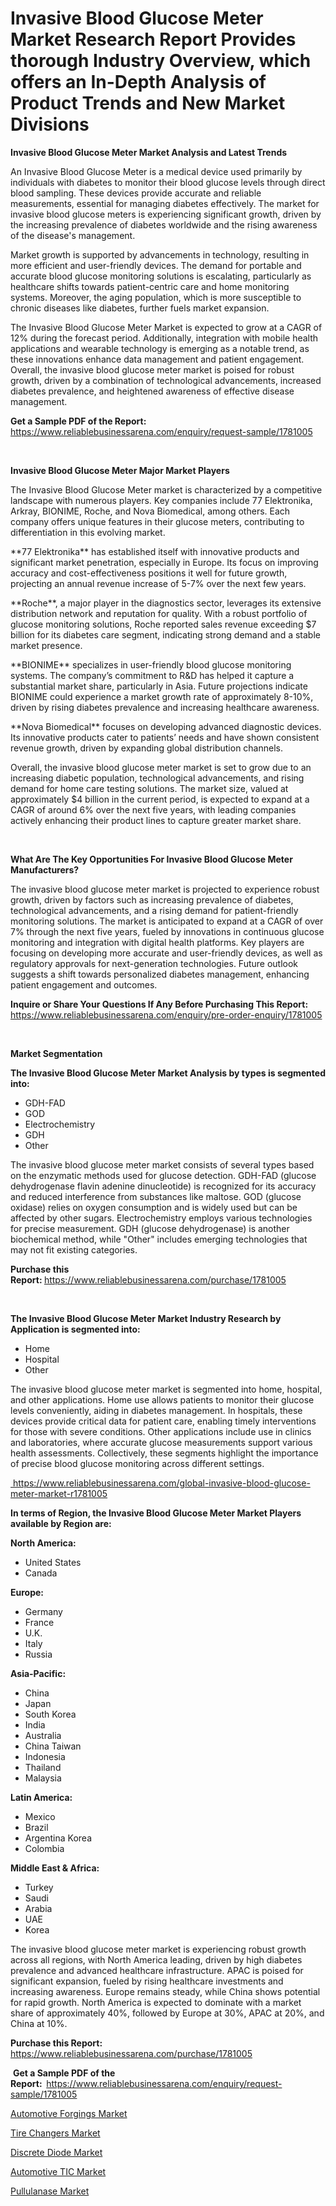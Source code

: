 <p><h1>Invasive Blood Glucose Meter Market Research Report Provides thorough Industry Overview, which offers an In-Depth Analysis of Product Trends and New Market Divisions</h1></p><p><strong>Invasive Blood Glucose Meter Market Analysis and Latest Trends</strong></p>
<p><p>An Invasive Blood Glucose Meter is a medical device used primarily by individuals with diabetes to monitor their blood glucose levels through direct blood sampling. These devices provide accurate and reliable measurements, essential for managing diabetes effectively. The market for invasive blood glucose meters is experiencing significant growth, driven by the increasing prevalence of diabetes worldwide and the rising awareness of the disease's management.</p><p>Market growth is supported by advancements in technology, resulting in more efficient and user-friendly devices. The demand for portable and accurate blood glucose monitoring solutions is escalating, particularly as healthcare shifts towards patient-centric care and home monitoring systems. Moreover, the aging population, which is more susceptible to chronic diseases like diabetes, further fuels market expansion. </p><p>The Invasive Blood Glucose Meter Market is expected to grow at a CAGR of 12% during the forecast period. Additionally, integration with mobile health applications and wearable technology is emerging as a notable trend, as these innovations enhance data management and patient engagement. Overall, the invasive blood glucose meter market is poised for robust growth, driven by a combination of technological advancements, increased diabetes prevalence, and heightened awareness of effective disease management.</p></p>
<p><strong>Get a Sample PDF of the Report:&nbsp;</strong> <a href="https://www.reliablebusinessarena.com/enquiry/request-sample/1781005?utm_campaign=1464&utm_medium=2&utm_source=Github&utm_content=ia&utm_term=08102024&utm_id=invasive-blood-glucose-meter">https://www.reliablebusinessarena.com/enquiry/request-sample/1781005</a></p>
<p>&nbsp;</p>
<p><strong>Invasive Blood Glucose Meter Major Market Players</strong></p>
<p><p>The Invasive Blood Glucose Meter market is characterized by a competitive landscape with numerous players. Key companies include 77 Elektronika, Arkray, BIONIME, Roche, and Nova Biomedical, among others. Each company offers unique features in their glucose meters, contributing to differentiation in this evolving market.</p><p>**77 Elektronika** has established itself with innovative products and significant market penetration, especially in Europe. Its focus on improving accuracy and cost-effectiveness positions it well for future growth, projecting an annual revenue increase of 5-7% over the next few years.</p><p>**Roche**, a major player in the diagnostics sector, leverages its extensive distribution network and reputation for quality. With a robust portfolio of glucose monitoring solutions, Roche reported sales revenue exceeding $7 billion for its diabetes care segment, indicating strong demand and a stable market presence.</p><p>**BIONIME** specializes in user-friendly blood glucose monitoring systems. The company’s commitment to R&D has helped it capture a substantial market share, particularly in Asia. Future projections indicate BIONIME could experience a market growth rate of approximately 8-10%, driven by rising diabetes prevalence and increasing healthcare awareness.</p><p>**Nova Biomedical** focuses on developing advanced diagnostic devices. Its innovative products cater to patients’ needs and have shown consistent revenue growth, driven by expanding global distribution channels.</p><p>Overall, the invasive blood glucose meter market is set to grow due to an increasing diabetic population, technological advancements, and rising demand for home care testing solutions. The market size, valued at approximately $4 billion in the current period, is expected to expand at a CAGR of around 6% over the next five years, with leading companies actively enhancing their product lines to capture greater market share.</p></p>
<p>&nbsp;</p>
<p><strong>What Are The Key Opportunities For Invasive Blood Glucose Meter Manufacturers?</strong></p>
<p><p>The invasive blood glucose meter market is projected to experience robust growth, driven by factors such as increasing prevalence of diabetes, technological advancements, and a rising demand for patient-friendly monitoring solutions. The market is anticipated to expand at a CAGR of over 7% through the next five years, fueled by innovations in continuous glucose monitoring and integration with digital health platforms. Key players are focusing on developing more accurate and user-friendly devices, as well as regulatory approvals for next-generation technologies. Future outlook suggests a shift towards personalized diabetes management, enhancing patient engagement and outcomes.</p></p>
<p><strong>Inquire or Share Your Questions If Any Before Purchasing This Report:</strong> <a href="https://www.reliablebusinessarena.com/enquiry/pre-order-enquiry/1781005?utm_campaign=1464&utm_medium=2&utm_source=Github&utm_content=ia&utm_term=08102024&utm_id=invasive-blood-glucose-meter">https://www.reliablebusinessarena.com/enquiry/pre-order-enquiry/1781005</a></p>
<p>&nbsp;</p>
<p><strong>Market Segmentation</strong></p>
<p><strong>The Invasive Blood Glucose Meter Market Analysis by types is segmented into:</strong></p>
<p><ul><li>GDH-FAD</li><li>GOD</li><li>Electrochemistry</li><li>GDH</li><li>Other</li></ul></p>
<p><p>The invasive blood glucose meter market consists of several types based on the enzymatic methods used for glucose detection. GDH-FAD (glucose dehydrogenase flavin adenine dinucleotide) is recognized for its accuracy and reduced interference from substances like maltose. GOD (glucose oxidase) relies on oxygen consumption and is widely used but can be affected by other sugars. Electrochemistry employs various technologies for precise measurement. GDH (glucose dehydrogenase) is another biochemical method, while "Other" includes emerging technologies that may not fit existing categories.</p></p>
<p><strong>Purchase this Report:&nbsp;</strong><a href="https://www.reliablebusinessarena.com/purchase/1781005?utm_campaign=1464&utm_medium=2&utm_source=Github&utm_content=ia&utm_term=08102024&utm_id=invasive-blood-glucose-meter">https://www.reliablebusinessarena.com/purchase/1781005</a></p>
<p>&nbsp;</p>
<p><strong>The Invasive Blood Glucose Meter Market Industry Research by Application is segmented into:</strong></p>
<p><ul><li>Home</li><li>Hospital</li><li>Other</li></ul></p>
<p><p>The invasive blood glucose meter market is segmented into home, hospital, and other applications. Home use allows patients to monitor their glucose levels conveniently, aiding in diabetes management. In hospitals, these devices provide critical data for patient care, enabling timely interventions for those with severe conditions. Other applications include use in clinics and laboratories, where accurate glucose measurements support various health assessments. Collectively, these segments highlight the importance of precise blood glucose monitoring across different settings.</p></p>
<p><a href="https://www.reliablebusinessarena.com/global-invasive-blood-glucose-meter-market-r1781005?utm_campaign=1464&utm_medium=2&utm_source=Github&utm_content=ia&utm_term=08102024&utm_id=invasive-blood-glucose-meter">&nbsp;https://www.reliablebusinessarena.com/global-invasive-blood-glucose-meter-market-r1781005</a></p>
<p><strong>In terms of Region, the Invasive Blood Glucose Meter Market Players available by Region are:</strong></p>
<p>
    <p> <strong> North America: </strong>
        <ul>
            <li>United States</li>
            <li>Canada</li>
        </ul>
        </p> 
    <p> <strong> Europe: </strong>
        <ul>
            <li>Germany</li>
            <li>France</li>
            <li>U.K.</li>
            <li>Italy</li>
            <li>Russia</li>
        </ul>
        </p> 
    <p> <strong> Asia-Pacific: </strong>
        <ul>
            <li>China</li>
            <li>Japan</li>
            <li>South Korea</li>
            <li>India</li>
            <li>Australia</li>
            <li>China Taiwan</li>
            <li>Indonesia</li>
            <li>Thailand</li>
            <li>Malaysia</li>
        </ul>
        </p> 
    <p> <strong> Latin America: </strong>
        <ul>
            <li>Mexico</li>
            <li>Brazil</li>
            <li>Argentina Korea</li>
            <li>Colombia</li>
        </ul>
        </p> 
    <p> <strong> Middle East & Africa: </strong>
        <ul>
            <li>Turkey</li>
            <li>Saudi</li>
            <li>Arabia</li>
            <li>UAE</li>
            <li>Korea</li>
        </ul>
    </p>
    </p>
<p><p>The invasive blood glucose meter market is experiencing robust growth across all regions, with North America leading, driven by high diabetes prevalence and advanced healthcare infrastructure. APAC is poised for significant expansion, fueled by rising healthcare investments and increasing awareness. Europe remains steady, while China shows potential for rapid growth. North America is expected to dominate with a market share of approximately 40%, followed by Europe at 30%, APAC at 20%, and China at 10%.</p></p>
<p><strong>Purchase this Report: </strong><a href="https://www.reliablebusinessarena.com/purchase/1781005?utm_campaign=1464&utm_medium=2&utm_source=Github&utm_content=ia&utm_term=08102024&utm_id=invasive-blood-glucose-meter">https://www.reliablebusinessarena.com/purchase/1781005</a></p>
<p>&nbsp;<strong>Get a Sample PDF of the Report:&nbsp;&nbsp;</strong><a href="https://www.reliablebusinessarena.com/enquiry/request-sample/1781005?utm_campaign=1464&utm_medium=2&utm_source=Github&utm_content=ia&utm_term=08102024&utm_id=invasive-blood-glucose-meter">https://www.reliablebusinessarena.com/enquiry/request-sample/1781005</a></p>
<p><strong></strong></p>
<p><p><a href="https://www.linkedin.com/pulse/global-automotive-forgings-market-sector2024-2031-metrics-hw4se?utm_campaign=1464&utm_medium=2&utm_source=Github&utm_content=ia&utm_term=08102024&utm_id=invasive-blood-glucose-meter">Automotive Forgings Market</a></p><p><a href="https://www.linkedin.com/pulse/tire-changers-market-global-regional-analysis-focus-lukle?utm_campaign=1464&utm_medium=2&utm_source=Github&utm_content=ia&utm_term=08102024&utm_id=invasive-blood-glucose-meter">Tire Changers Market</a></p><p><a href="https://www.linkedin.com/pulse/discrete-diode-ecosystem-mapping-innovation-value-chains-2024-2031-sasge?utm_campaign=1464&utm_medium=2&utm_source=Github&utm_content=ia&utm_term=08102024&utm_id=invasive-blood-glucose-meter">Discrete Diode Market</a></p><p><a href="https://www.linkedin.com/pulse/global-automotive-tic-market-opportunities-forecast-period-i1ake?utm_campaign=1464&utm_medium=2&utm_source=Github&utm_content=ia&utm_term=08102024&utm_id=invasive-blood-glucose-meter">Automotive TIC Market</a></p><p><a href="https://www.linkedin.com/pulse/pullulanase-market-evolution-future-outlook-forecasting-industry-b2fzf?utm_campaign=1464&utm_medium=2&utm_source=Github&utm_content=ia&utm_term=08102024&utm_id=invasive-blood-glucose-meter">Pullulanase Market</a></p></p>